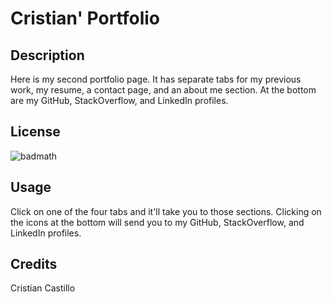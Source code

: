 # Cristian' Portfolio

## Description
Here is my second portfolio page. It has separate tabs for my previous work, my resume, a contact page, and an about me section. At the bottom are my GitHub, StackOverflow, and LinkedIn profiles.

## License
![badmath](https://img.shields.io/badge/License-MIT-red)

## Usage
Click on one of the four tabs and it'll take you to those sections. Clicking on the icons at the bottom will send you to my GitHub, StackOverflow, and LinkedIn profiles.

## Credits
Cristian Castillo
